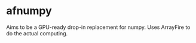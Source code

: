 # afnumpy
Aims to be a GPU-ready drop-in replacement for numpy. Uses ArrayFire to do the actual computing.
